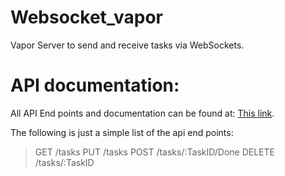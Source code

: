 # Websocket_vapor
Vapor Server to send and receive tasks via WebSockets.


# API documentation:
All API End points and documentation can be found at:
[This link](https://documenter.getpostman.com/view/25899752/2s93RKyvV9#d8b61621-a447-4885-90c6-2d0ae9aee586).

The following is just a simple list of the api end points:

>GET /tasks
>PUT /tasks
>POST /tasks/:TaskID/Done
>DELETE /tasks/:TaskID
